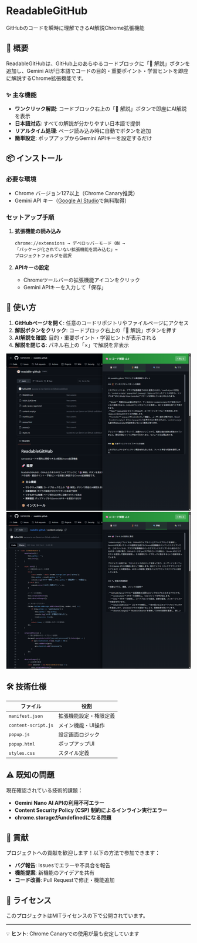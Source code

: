 # ReadableGitHub

GitHubのコードを瞬時に理解できるAI解説Chrome拡張機能

## 🚀 概要

ReadableGitHubは、GitHub上のあらゆるコードブロックに「🤖 解説」ボタンを追加し、Gemini AIが日本語でコードの目的・重要ポイント・学習ヒントを即座に解説するChrome拡張機能です。

### ✨ 主な機能

- **ワンクリック解説**: コードブロック右上の「🤖 解説」ボタンで即座にAI解説を表示
- **日本語対応**: すべての解説が分かりやすい日本語で提供
- **リアルタイム処理**: ページ読み込み時に自動でボタンを追加
- **簡単設定**: ポップアップからGemini APIキーを設定するだけ

## 📦 インストール

### 必要な環境
- Chrome バージョン127以上（Chrome Canary推奨）
- Gemini API キー（[Google AI Studio](https://aistudio.google.com/)で無料取得）

### セットアップ手順

1. **拡張機能の読み込み**
   ```
   chrome://extensions → デベロッパーモード ON → 
   「パッケージ化されていない拡張機能を読み込む」→ 
   プロジェクトフォルダを選択
   ```

2. **APIキーの設定**
   - Chromeツールバーの拡張機能アイコンをクリック
   - Gemini APIキーを入力して「保存」

## 🎯 使い方

1. **GitHubページを開く**: 任意のコードリポジトリやファイルページにアクセス
2. **解説ボタンをクリック**: コードブロック右上の「🤖 解説」ボタンを押す
3. **AI解説を確認**: 目的・重要ポイント・学習ヒントが表示される
4. **解説を閉じる**: パネル右上の「×」で解説を非表示


![alt text](resources/image-1.png)
![alt text](resources/image.png)

## 🛠 技術仕様

| ファイル | 役割 |
|----------|------|
| `manifest.json` | 拡張機能設定・権限定義 |
| `content-script.js` | メイン機能・UI操作 |
| `popup.js` | 設定画面ロジック |
| `popup.html` | ポップアップUI |
| `styles.css` | スタイル定義 |

## ⚠️ 既知の問題

現在確認されている技術的課題：

- **Gemini Nano AI APIの利用不可エラー**
- **Content Security Policy (CSP) 制約によるインライン実行エラー**
- **chrome.storageがundefinedになる問題**


## 🤝 貢献

プロジェクトへの貢献を歓迎します！以下の方法で参加できます：

- **バグ報告**: Issuesでエラーや不具合を報告
- **機能提案**: 新機能のアイデアを共有
- **コード改善**: Pull Requestで修正・機能追加

## 📄 ライセンス

このプロジェクトはMITライセンスの下で公開されています。

---

💡 **ヒント**: Chrome Canaryでの使用が最も安定しています